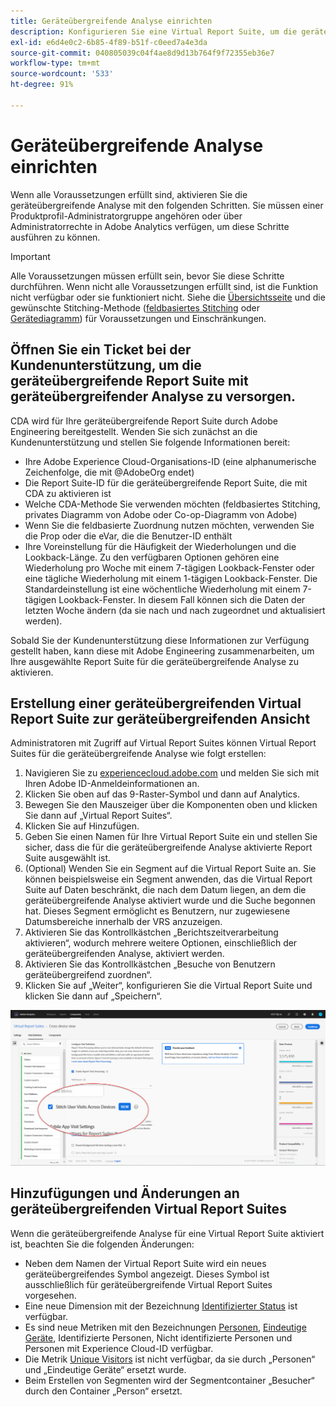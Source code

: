 ```yaml
---
title: Geräteübergreifende Analyse einrichten
description: Konfigurieren Sie eine Virtual Report Suite, um die geräteübergreifende Analyse (CDA) zu aktivieren.
exl-id: e6d4e0c2-6b85-4f89-b51f-c0eed7a4e3da
source-git-commit: 040805039c04f4ae8d9d13b764f9f72355eb36e7
workflow-type: tm+mt
source-wordcount: '533'
ht-degree: 91%

---
```


# Geräteübergreifende Analyse einrichten

Wenn alle Voraussetzungen erfüllt sind, aktivieren Sie die geräteübergreifende Analyse mit den folgenden Schritten. Sie müssen einer Produktprofil-Administratorgruppe angehören oder über Administratorrechte in Adobe Analytics verfügen, um diese Schritte ausführen zu können.

>[!IMPORTANT]
>
>Alle Voraussetzungen müssen erfüllt sein, bevor Sie diese Schritte durchführen. Wenn nicht alle Voraussetzungen erfüllt sind, ist die Funktion nicht verfügbar oder sie funktioniert nicht. Siehe die [Übersichtsseite](overview.md) und die gewünschte Stitching-Methode ([feldbasiertes Stitching](field-based-stitching.md) oder [Gerätediagramm](device-graph.md)) für Voraussetzungen und Einschränkungen.

## Öffnen Sie ein Ticket bei der Kundenunterstützung, um die geräteübergreifende Report Suite mit geräteübergreifender Analyse zu versorgen.

CDA wird für Ihre geräteübergreifende Report Suite durch Adobe Engineering bereitgestellt. Wenden Sie sich zunächst an die Kundenunterstützung und stellen Sie folgende Informationen bereit:

* Ihre Adobe Experience Cloud-Organisations-ID (eine alphanumerische Zeichenfolge, die mit @AdobeOrg endet)
* Die Report Suite-ID für die geräteübergreifende Report Suite, die mit CDA zu aktivieren ist
* Welche CDA-Methode Sie verwenden möchten (feldbasiertes Stitching, privates Diagramm von Adobe oder Co-op-Diagramm von Adobe)
* Wenn Sie die feldbasierte Zuordnung nutzen möchten, verwenden Sie die Prop oder die eVar, die die Benutzer-ID enthält
* Ihre Voreinstellung für die Häufigkeit der Wiederholungen und die Lookback-Länge. Zu den verfügbaren Optionen gehören eine Wiederholung pro Woche mit einem 7-tägigen Lookback-Fenster oder eine tägliche Wiederholung mit einem 1-tägigen Lookback-Fenster.
Die Standardeinstellung ist eine wöchentliche Wiederholung mit einem 7-tägigen Lookback-Fenster. In diesem Fall können sich die Daten der letzten Woche ändern (da sie nach und nach zugeordnet und aktualisiert werden).

Sobald Sie der Kundenunterstützung diese Informationen zur Verfügung gestellt haben, kann diese mit Adobe Engineering zusammenarbeiten, um Ihre ausgewählte Report Suite für die geräteübergreifende Analyse zu aktivieren.

## Erstellung einer geräteübergreifenden Virtual Report Suite zur geräteübergreifenden Ansicht

Administratoren mit Zugriff auf Virtual Report Suites können Virtual Report Suites für die geräteübergreifende Analyse wie folgt erstellen:

1. Navigieren Sie zu [experiencecloud.adobe.com](https://experiencecloud.adobe.com) und melden Sie sich mit Ihren Adobe ID-Anmeldeinformationen an.
2. Klicken Sie oben auf das 9-Raster-Symbol und dann auf Analytics.
3. Bewegen Sie den Mauszeiger über die Komponenten oben und klicken Sie dann auf „Virtual Report Suites“.
4. Klicken Sie auf Hinzufügen.
5. Geben Sie einen Namen für Ihre Virtual Report Suite ein und stellen Sie sicher, dass die für die geräteübergreifende Analyse aktivierte Report Suite ausgewählt ist.
6. (Optional) Wenden Sie ein Segment auf die Virtual Report Suite an. Sie können beispielsweise ein Segment anwenden, das die Virtual Report Suite auf Daten beschränkt, die nach dem Datum liegen, an dem die geräteübergreifende Analyse aktiviert wurde und die Suche begonnen hat. Dieses Segment ermöglicht es Benutzern, nur zugewiesene Datumsbereiche innerhalb der VRS anzuzeigen.
7. Aktivieren Sie das Kontrollkästchen „Berichtszeitverarbeitung aktivieren“, wodurch mehrere weitere Optionen, einschließlich der geräteübergreifenden Analyse, aktiviert werden.
8. Aktivieren Sie das Kontrollkästchen „Besuche von Benutzern geräteübergreifend zuordnen“.
9. Klicken Sie auf „Weiter“, konfigurieren Sie die Virtual Report Suite und klicken Sie dann auf „Speichern“.

![Kontrollkästchen „Geräteübergreifende Analyse“](assets/cda-checkbox.png)

## Hinzufügungen und Änderungen an geräteübergreifenden Virtual Report Suites

Wenn die geräteübergreifende Analyse für eine Virtual Report Suite aktiviert ist, beachten Sie die folgenden Änderungen:

* Neben dem Namen der Virtual Report Suite wird ein neues geräteübergreifendes Symbol angezeigt. Dieses Symbol ist ausschließlich für geräteübergreifende Virtual Report Suites vorgesehen.
* Eine neue Dimension mit der Bezeichnung [Identifizierter Status](../dimensions/identified-state.md) ist verfügbar.
* Es sind neue Metriken mit den Bezeichnungen [Personen](../metrics/people.md), [Eindeutige Geräte](../metrics/unique-devices.md), Identifizierte Personen, Nicht identifizierte Personen und Personen mit Experience Cloud-ID verfügbar.
* Die Metrik [Unique Visitors](../metrics/unique-visitors.md) ist nicht verfügbar, da sie durch „Personen“ und „Eindeutige Geräte“ ersetzt wurde.
* Beim Erstellen von Segmenten wird der Segmentcontainer „Besucher“ durch den Container „Person“ ersetzt.

